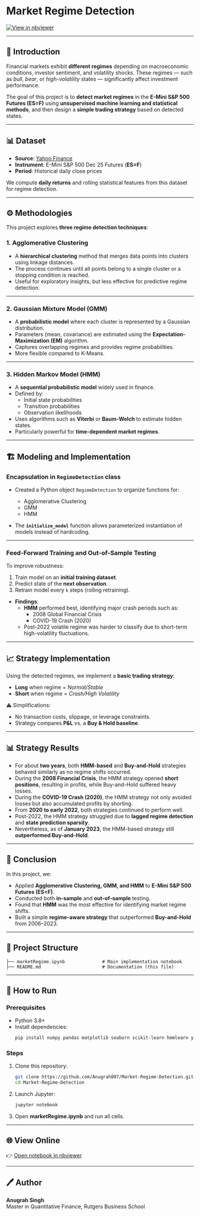 # Market Regime Detection

[![View in nbviewer](https://img.shields.io/badge/Jupyter-nbviewer-orange)](https://nbviewer.org/github/Anugrah007/Market-Regime-Detection/blob/main/marketRegime.ipynb)

---

## 📌 Introduction
Financial markets exhibit **different regimes** depending on macroeconomic conditions, investor sentiment, and volatility shocks. These regimes — such as *bull*, *bear*, or *high-volatility* states — significantly affect investment performance.  

The goal of this project is to **detect market regimes** in the **E-Mini S&P 500 Futures (ES=F)** using **unsupervised machine learning and statistical methods**, and then design a **simple trading strategy** based on detected states.

---

## 📊 Dataset
- **Source**: [Yahoo Finance](https://finance.yahoo.com/)  
- **Instrument**: E-Mini S&P 500 Dec 25 Futures (**ES=F**)  
- **Period**: Historical daily close prices  

We compute **daily returns** and rolling statistical features from this dataset for regime detection.

---

## ⚙️ Methodologies

This project explores **three regime detection techniques**:

### 1. **Agglomerative Clustering**
- A **hierarchical clustering** method that merges data points into clusters using linkage distances.  
- The process continues until all points belong to a single cluster or a stopping condition is reached.  
- Useful for exploratory insights, but less effective for predictive regime detection.

---

### 2. **Gaussian Mixture Model (GMM)**
- A **probabilistic model** where each cluster is represented by a Gaussian distribution.  
- Parameters (mean, covariance) are estimated using the **Expectation-Maximization (EM)** algorithm.  
- Captures overlapping regimes and provides regime probabilities.  
- More flexible compared to K-Means.

---

### 3. **Hidden Markov Model (HMM)**
- A **sequential probabilistic model** widely used in finance.  
- Defined by:
  - Initial state probabilities  
  - Transition probabilities  
  - Observation likelihoods  
- Uses algorithms such as **Viterbi** or **Baum-Welch** to estimate hidden states.  
- Particularly powerful for **time-dependent market regimes**.  

---

## 🏗️ Modeling and Implementation

### **Encapsulation in `RegimeDetection` class**
- Created a Python object `RegimeDetection` to organize functions for:
  - Agglomerative Clustering  
  - GMM  
  - HMM  

- The **`initialize_model`** function allows parameterized instantiation of models instead of hardcoding.

---

### **Feed-Forward Training and Out-of-Sample Testing**
To improve robustness:
1. Train model on an **initial training dataset**.  
2. Predict state of the **next observation**.  
3. Retrain model every `k` steps (rolling retraining).  

- **Findings**:  
  - **HMM** performed best, identifying major crash periods such as:  
    - 2008 Global Financial Crisis  
    - COVID-19 Crash (2020)  
  - Post-2022 volatile regime was harder to classify due to short-term high-volatility fluctuations.

---

## 📈 Strategy Implementation

Using the detected regimes, we implement a **basic trading strategy**:

- **Long** when regime = *Normal/Stable*  
- **Short** when regime = *Crash/High Volatility*  

⚠️ Simplifications:
- No transaction costs, slippage, or leverage constraints.  
- Strategy compares **P&L** vs. a **Buy & Hold baseline**.  

---

## 📊 Strategy Results

- For about **two years**, both **HMM-based** and **Buy-and-Hold** strategies behaved similarly as no regime shifts occurred.  
- During the **2008 Financial Crisis**, the HMM strategy opened **short positions**, resulting in profits, while Buy-and-Hold suffered heavy losses.  
- During the **COVID-19 Crash (2020)**, the HMM strategy not only avoided losses but also accumulated profits by shorting.  
- From **2020 to early 2022**, both strategies continued to perform well.  
- Post-2022, the HMM strategy struggled due to **lagged regime detection** and **state prediction sparsity**.  
- Nevertheless, as of **January 2023**, the HMM-based strategy still **outperformed Buy-and-Hold**.  

---

## 📝 Conclusion
In this project, we:  
- Applied **Agglomerative Clustering, GMM, and HMM** to **E-Mini S&P 500 Futures (ES=F)**.  
- Conducted both **in-sample** and **out-of-sample** testing.  
- Found that **HMM** was the most effective for identifying market regime shifts.  
- Built a simple **regime-aware strategy** that outperformed **Buy-and-Hold** from 2006–2023.  

---

## 📂 Project Structure
```
├── marketRegime.ipynb              # Main implementation notebook
├── README.md                       # Documentation (this file)
```

---

## 🚀 How to Run

### Prerequisites
- Python 3.8+
- Install dependencies:
  ```bash
  pip install numpy pandas matplotlib seaborn scikit-learn hmmlearn yfinance
  ```

### Steps
1. Clone this repository:
   ```bash
   git clone https://github.com/Anugrah007/Market-Regime-Detection.git
   cd Market-Regime-Detection
   ```
2. Launch Jupyter:
   ```bash
   jupyter notebook
   ```
3. Open **marketRegime.ipynb** and run all cells.

---

## 🌐 View Online
👉 [Open notebook in nbviewer](https://nbviewer.org/github/Anugrah007/Market-Regime-Detection/blob/main/marketRegime.ipynb)

---

## 🖊️ Author
**Anugrah Singh**  
Master in Quantitative Finance, Rutgers Business School  
